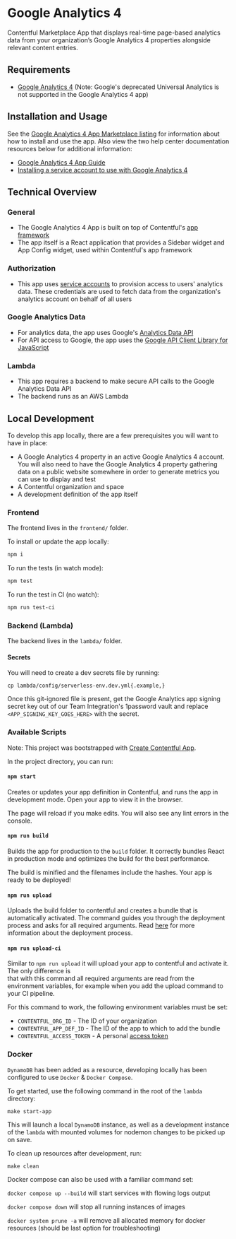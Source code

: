 # Google Analytics 4

Contentful Marketplace App that displays real-time page-based analytics data from your organization’s Google Analytics 4 properties alongside relevant content entries.

## Requirements

- [Google Analytics 4](https://developers.google.com/analytics/devguides/collection/ga4) (Note: Google's deprecated Universal Analytics is not supported in the Google Analytics 4 app)

## Installation and Usage

See the [Google Analytics 4 App Marketplace listing](https://contentful.com/marketplace/app/google-analytics-4) for information about how to install and use the app. Also view the two help center documentation resources below for additional information:

- [Google Analytics 4 App Guide](https://www.contentful.com/help/google-analytics-4-app/)
- [Installing a service account to use with Google Analytics 4](https://www.contentful.com/help/google-analytics-service-account-setup/)

## Technical Overview

### General

- The Google Analytics 4 App is built on top of Contentful's [app framework](https://www.contentful.com/developers/docs/extensibility/app-framework/)
- The app itself is a React application that provides a Sidebar widget and App Config widget, used within Contentful's app framework

### Authorization

- This app uses [service accounts](https://cloud.google.com/iam/docs/understanding-service-accounts) to provision access to users' analytics data. These credentials are used to fetch data from the organization's analytics account on behalf of all users

### Google Analytics Data

- For analytics data, the app uses Google's [Analytics Data API](https://developers.google.com/analytics/devguides/reporting/data/v1)
- For API access to Google, the app uses the [Google API Client Library for JavaScript](https://github.com/google/google-api-javascript-client)

### Lambda

- This app requires a backend to make secure API calls to the Google Analytics Data API
- The backend runs as an AWS Lambda

## Local Development

To develop this app locally, there are a few prerequisites you will want to have in place:

- A Google Analytics 4 property in an active Google Analytics 4 account. You will also need to have the Google Analytics 4 property gathering data on a public website somewhere in order to generate metrics you can use to display and test
- A Contentful organization and space
- A development definition of the app itself

### Frontend

The frontend lives in the `frontend/` folder.

To install or update the app locally:

```sh
npm i
```

To run the tests (in watch mode):

```sh
npm test
```

To run the test in CI (no watch):

```sh
npm run test-ci
```

### Backend (Lambda)

The backend lives in the `lambda/` folder.

#### Secrets

You will need to create a dev secrets file by running:

```
cp lambda/config/serverless-env.dev.yml{.example,}
```

Once this git-ignored file is present, get the Google Analytics app signing secret key out of our Team Integration's 1password vault and replace `<APP_SIGNING_KEY_GOES_HERE>` with the secret.

### Available Scripts

Note: This project was bootstrapped with [Create Contentful App](https://github.com/contentful/create-contentful-app).

In the project directory, you can run:

#### `npm start`

Creates or updates your app definition in Contentful, and runs the app in development mode.
Open your app to view it in the browser.

The page will reload if you make edits.
You will also see any lint errors in the console.

#### `npm run build`

Builds the app for production to the `build` folder.
It correctly bundles React in production mode and optimizes the build for the best performance.

The build is minified and the filenames include the hashes.
Your app is ready to be deployed!

#### `npm run upload`

Uploads the build folder to contentful and creates a bundle that is automatically activated.
The command guides you through the deployment process and asks for all required arguments.
Read [here](https://www.contentful.com/developers/docs/extensibility/app-framework/create-contentful-app/#deploy-with-contentful) for more information about the deployment process.

#### `npm run upload-ci`

Similar to `npm run upload` it will upload your app to contentful and activate it. The only difference is  
that with this command all required arguments are read from the environment variables, for example when you add
the upload command to your CI pipeline.

For this command to work, the following environment variables must be set:

- `CONTENTFUL_ORG_ID` - The ID of your organization
- `CONTENTFUL_APP_DEF_ID` - The ID of the app to which to add the bundle
- `CONTENTFUL_ACCESS_TOKEN` - A personal [access token](https://www.contentful.com/developers/docs/references/content-management-api/#/reference/personal-access-tokens)

### Docker

`DynamoDB` has been added as a resource, developing locally has been configured to use `Docker` & `Docker Compose`.

To get started, use the following command in the root of the `lambda` directory:

`make start-app`

This will launch a local `DynamoDB` instance, as well as a development instance of the `lambda` with mounted volumes for nodemon changes to be picked up on save.

To clean up resources after development, run:

`make clean`

Docker compose can also be used with a familiar command set:

`docker compose up --build` will start services with flowing logs output

`docker compose down` will stop all running instances of images

`docker system prune -a` will remove all allocated memory for docker resources (should be last option for troubleshooting)
